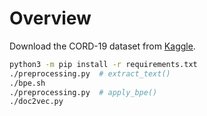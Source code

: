 Overview
========

Download the CORD-19 dataset from [Kaggle](https://www.kaggle.com/allen-institute-for-ai/CORD-19-research-challenge).

```sh
python3 -m pip install -r requirements.txt
./preprocessing.py  # extract_text()
./bpe.sh
./preprocessing.py  # apply_bpe()
./doc2vec.py
```

